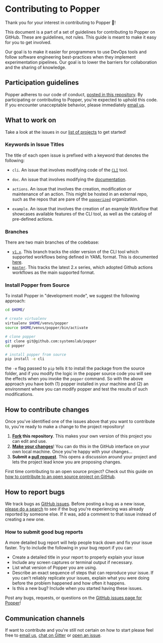 # Contributing to Popper

Thank you for your interest in contributing to Popper :tada:!

This document is a part of a set of guidelines for contributing to Popper on 
GitHub. These are guidelines, not rules. This guide is meant to make it easy for 
you to get involved.

Our goal is to make it easier for programmers to use DevOps tools and follow 
software engineering best-practices when they implement experimentation 
pipelines. Our goal is to lower the barriers for collaboration and the sharing 
of knowledge.

## Participation guidelines

Popper adheres to our code of conduct, [posted in this repository](CODE_OF_CONDUCT.md). By participating or contributing to Popper, you're expected to uphold this code. If you encounter unacceptable behavior, please immediately [email us](mailto:ivo@cs.ucsc.edu).

## What to work on

Take a look at the issues in our [list of 
projects](https://github.com/systemslab/popper/projects) to get started!

### Keywords in Issue Titles

The title of each open issue is prefixed with a keyword that denotes the 
following:

  * `cli`. An issue that involves modifying code of the 
    [`CLI`](https://github.com/systemslab/popper/tree/master/cli) tool.

  * `doc`. An issue that involves modifying the 
    [documentation](https://github.com/systemslab/popper/tree/master/docs).

  * `actions`. An issue that involves the creation, modification or maintenance 
    of an action. This might be hosted in an external repo, such as the repos 
    that are pare of the [`popperized`](https://github.com/popperized) 
    organization.

  * `example`. An issue that involves the creation of an example 
    Workflow that showcases available features of the CLI tool, as 
    well as the catalog of pre-defined actions.

### Branches

There are two main branches of the codebase:

  * [`v1.x`](https://github.com/systemslab/popper/tree/v1.x). This branch tracks 
    the older version of the CLI tool which supported workflows being defined in 
    YAML format. This is documented 
    [here](https://popper.readthedocs.io/en/v1.1.2/sections/cli_features.html#the-popper-yml-configuration-file).
  * [`master`](./). This tracks the latest 2.x series, which adopted 
    Github actions workflows as the main supported format.

### Install Popper from Source

To install Popper in "development mode", we suggest the following 
approach:

```bash
cd $HOME/

# create virtualenv
virtualenv $HOME/venvs/popper
source $HOME/venvs/popper/bin/activate

# clone popper
git clone git@github.com:systemslab/popper
cd popper

# install popper from source
pip install -e cli
```

the `-e` flag passed to `pip` tells it to install the package from the 
source folder, and if you modify the logic in the popper source code 
you will see the effects when you invoke the `popper` command. So with 
the above approach you have both (1) popper installed in your machine 
and (2) an environment where you can modify popper and test the 
results of such modifications.

## How to contribute changes

Once you've identified one of the issues above that you want to contribute to, you're ready to make a change to the project repository!

 1. **[Fork](https://help.github.com/articles/fork-a-repo/) this repository**. 
    This makes your own version of this project you can edit and use.
 2. **[Make your 
    changes](https://guides.github.com/activities/forking/#making-changes)**! 
    You can do this in the GitHub interface on your own local machine. Once 
    you're happy with your changes...
 3. **Submit a [pull 
    request](https://help.github.com/articles/proposing-changes-to-a-project-with-pull-requests/)**. 
    This opens a discussion around your project and lets the project lead know 
    you are proposing changes.

First time contributing to an open source project? Check out this guide on [how to contribute to an open source project on GitHub](https://egghead.io/series/how-to-contribute-to-an-open-source-project-on-github).

## How to report bugs

We track bugs as [GitHub issues](https://github.com/systemslab/popper/issues). Before posting a bug as a new issue, [please do a search](https://github.com/systemslab/popper/issues?q=is%3Aopen+is%3Aissue+label%3Abug) to see if the bug you're experiencing was already reported by someone else. If it was, add a comment to that issue instead of creating a new one.

### How to submit good bug reports

A more detailed bug report will help people track down and fix your issue faster. Try to include the following in your bug report if you can: 

* Create a detailed title in your report to properly explain your issue
* Include any screen captures or terminal output if necessary.
* List what version of Popper you are using.
* Describe an exact sequence of steps that can reproduce your issue. If you can't reliably replicate your issues, explain what you were doing before the problem happened and how often it happens.
* Is this a new bug? Include when you started having these issues.

Post any bugs, requests, or questions on the [GitHub issues page for Popper](https://github.com/systemslab/popper/issues)!

## Communication channels

If want to contribute and you're still not certain on how to start please feel
free to [email us](mailto:ivo@cs.ucsc.edu),
[chat on Gitter](https://gitter.im/systemslab/popper) or [open an
issue](https://github.com/systemslab/popper/issues/new).
